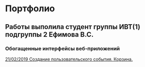 # Портфолио
## Работы выполила студент группы ИВТ(1) подгруппы 2 Ефимова В.С.
### Обогащенные интерфейсы веб-приложений

[21/02/2019 Создание пользовательского события. Корзина.](https://kodaktor.ru/custom_d842f "Создание пользовательского события. Корзина.")
